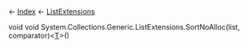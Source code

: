 ← [Index](Api-Index) ← [ListExtensions](System.Collections.Generic.ListExtensions)

void void System.Collections.Generic.ListExtensions.SortNoAlloc<T>(list, comparator)<[T]()>()